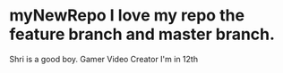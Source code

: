 # myNewRepo I love my repo the feature branch and master branch. 
Shri is a good boy. Gamer
Video Creator
I'm in 12th
